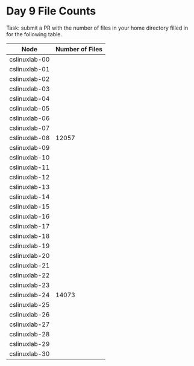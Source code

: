 # Day 9 File Counts

Task: submit a PR with the number of files in your home directory filled in for
the following table.

| Node          | Number of Files |
| ------------- | --------------- |
| cslinuxlab-00 |                 |
| cslinuxlab-01 |                 |
| cslinuxlab-02 |                 |
| cslinuxlab-03 |                 |
| cslinuxlab-04 |                 |
| cslinuxlab-05 |                 |
| cslinuxlab-06 |                 |
| cslinuxlab-07 |                 |
| cslinuxlab-08 | 12057           |
| cslinuxlab-09 |                 |
| cslinuxlab-10 |                 |
| cslinuxlab-11 |                 |
| cslinuxlab-12 |                 |
| cslinuxlab-13 |                 |
| cslinuxlab-14 |                 |
| cslinuxlab-15 |                 |
| cslinuxlab-16 |                 |
| cslinuxlab-17 |                 |
| cslinuxlab-18 |                 |
| cslinuxlab-19 |                 |
| cslinuxlab-20 |                 |
| cslinuxlab-21 |                 |
| cslinuxlab-22 |                 |
| cslinuxlab-23 |                 |
| cslinuxlab-24 | 14073           |
| cslinuxlab-25 |                 |
| cslinuxlab-26 |                 |
| cslinuxlab-27 |                 |
| cslinuxlab-28 |                 |
| cslinuxlab-29 |                 |
| cslinuxlab-30 |                 |

